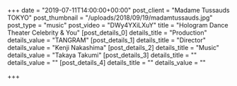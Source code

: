 +++
date = "2019-07-11T14:00:00+00:00"
post_client = "Madame Tussauds TOKYO"
post_thumbnail = "/uploads/2018/09/19/madamtussauds.jpg"
post_type = "music"
post_video = "DWy4YXiLXuY"
title = "Hologram Dance Theater Celebrity & You"
[post_details_0]
details_title = "Production"
details_value = "TANGRAM"
[post_details_1]
details_title = "Director"
details_value = "Kenji Nakashima"
[post_details_2]
details_title = "Music"
details_value = "Takaya Takumi"
[post_details_3]
details_title = ""
details_value = ""
[post_details_4]
details_title = ""
details_value = ""

+++
